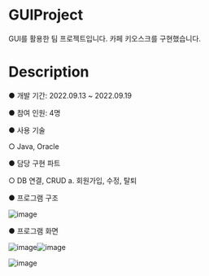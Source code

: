 # GUIProject
GUI를 활용한 팀 프로젝트입니다.
카페 키오스크를 구현했습니다.

# Description
● 개발 기간: 2022.09.13 ~ 2022.09.19

● 참여 인원: 4명

● 사용 기술

  ○ Java, Oracle

● 담당 구현 파트

  ○ DB 연결, CRUD
    a. 회원가입, 수정, 탈퇴
    
● 프로그램 구조

![image](https://user-images.githubusercontent.com/122337370/235588823-0487dd83-7799-4332-afcd-358813662e9f.png)

● 프로그램 화면

![image](https://user-images.githubusercontent.com/122337370/235590901-3d8e8280-97ee-4237-b7f0-49a2e0c79de6.png)![image](https://user-images.githubusercontent.com/122337370/235590977-98d0761e-ed01-4305-ab68-41c357f56d68.png)

![image](https://user-images.githubusercontent.com/122337370/235591050-6f2c6b74-07bd-48fa-b05e-a40ecb1e9300.png)
